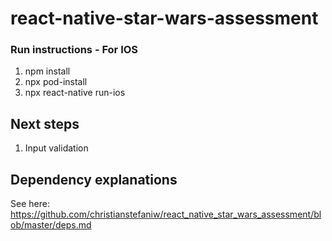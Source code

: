 # react-native-star-wars-assessment

### Run instructions - For IOS
1. npm install
2. npx pod-install
3. npx react-native run-ios

## Next steps
1. Input validation

## Dependency explanations
See here: https://github.com/christianstefaniw/react_native_star_wars_assessment/blob/master/deps.md
